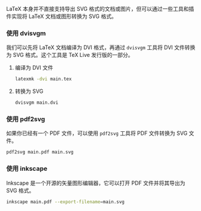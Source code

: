 LaTeX 本身并不直接支持导出 SVG 格式的文档或图片，但可以通过一些工具和插件实现将 LaTeX 文档或图形转换为 SVG 格式。

### 使用 dvisvgm

我们可以先将 LaTeX 文档编译为 DVI 格式，再通过 `dvisvgm` 工具将 DVI 文件转换为 SVG 格式。这个工具是 TeX Live 发行版的一部分。

1. 编译为 DVI 文件

   ```sh
   latexmk -dvi main.tex
   ```

2. 转换为 SVG

   ```sh
   dvisvgm main.dvi
   ```

### 使用 pdf2svg

如果你已经有一个 PDF 文件，可以使用 `pdf2svg` 工具将 PDF 文件转换为 SVG 文件。

```sh
pdf2svg main.pdf main.svg
```

### 使用 inkscape

Inkscape 是一个开源的矢量图形编辑器，它可以打开 PDF 文件并将其导出为 SVG 格式。

```sh
inkscape main.pdf --export-filename=main.svg
```
